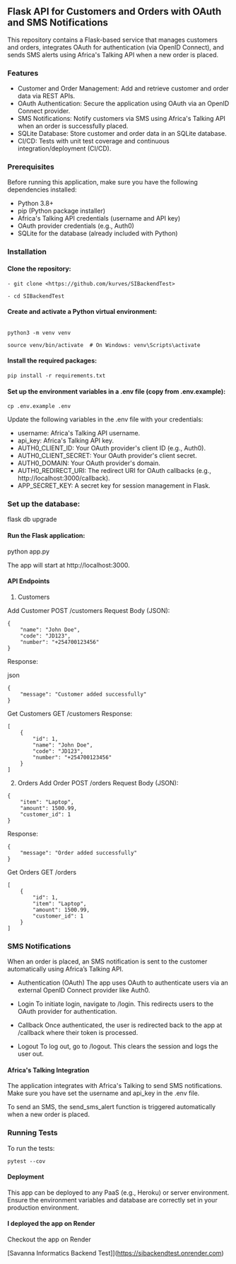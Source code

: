 ## Flask API for Customers and Orders with OAuth and SMS Notifications
This repository contains a Flask-based service that manages customers and orders, integrates OAuth for authentication (via OpenID Connect), and sends SMS alerts using Africa's Talking API when a new order is placed.

### Features
- Customer and Order Management: Add and retrieve customer and order data via REST APIs.
- OAuth Authentication: Secure the application using OAuth via an OpenID Connect provider.
- SMS Notifications: Notify customers via SMS using Africa's Talking API when an order is successfully placed.
- SQLite Database: Store customer and order data in an SQLite database.
- CI/CD: Tests with unit test coverage and continuous integration/deployment (CI/CD).


### Prerequisites
Before running this application, make sure you have the following dependencies installed:

- Python 3.8+
- pip (Python package installer)
- Africa's Talking API credentials (username and API key)
- OAuth provider credentials (e.g., Auth0)
- SQLite for the database (already included with Python)


### Installation

#### Clone the repository:

```
- git clone <https://github.com/kurves/SIBackendTest>

- cd SIBackendTest
```

#### Create and activate a Python virtual environment:

```

python3 -m venv venv

source venv/bin/activate  # On Windows: venv\Scripts\activate
```

#### Install the required packages:

```
pip install -r requirements.txt
```
#### Set up the environment variables in a .env file (copy from .env.example):

```
cp .env.example .env

```
Update the following variables in the .env file with your credentials:

* username: Africa's Talking API username.
* api_key: Africa's Talking API key.
* AUTH0_CLIENT_ID: Your OAuth provider's client ID (e.g., Auth0).
* AUTH0_CLIENT_SECRET: Your OAuth provider's client secret.
* AUTH0_DOMAIN: Your OAuth provider's domain.
* AUTH0_REDIRECT_URI: The redirect URI for OAuth callbacks (e.g., http://localhost:3000/callback).
* APP_SECRET_KEY: A secret key for session management in Flask.

### Set up the database:

flask db upgrade

#### Run the Flask application:

python app.py

The app will start at http://localhost:3000.

#### API Endpoints

1. Customers

Add Customer
POST /customers
Request Body (JSON):

```
{
    "name": "John Doe",
    "code": "JD123",
    "number": "+254700123456"
}
```

Response:

json

```
{
    "message": "Customer added successfully"
}
```

Get Customers
GET /customers
Response:
```
[
    {
        "id": 1,
        "name": "John Doe",
        "code": "JD123",
        "number": "+254700123456"
    }
]
```

2. Orders
Add Order
POST /orders
Request Body (JSON):

```
{
    "item": "Laptop",
    "amount": 1500.99,
    "customer_id": 1
}

```

Response:
```
{
    "message": "Order added successfully"
}
```


Get Orders
GET /orders
```
[
    {
        "id": 1,
        "item": "Laptop",
        "amount": 1500.99,
        "customer_id": 1
    }
]
```


### SMS Notifications

When an order is placed, an SMS notification is sent to the customer automatically using Africa’s Talking API.

- Authentication (OAuth)
The app uses OAuth to authenticate users via an external OpenID Connect provider like Auth0.

- Login
To initiate login, navigate to /login. This redirects users to the OAuth provider for authentication.

- Callback
Once authenticated, the user is redirected back to the app at /callback where their token is processed.

- Logout
To log out, go to /logout. This clears the session and logs the user out.

#### Africa's Talking Integration

The application integrates with Africa's Talking to send SMS notifications. Make sure you have set the username and api_key in the .env file.

To send an SMS, the send_sms_alert function is triggered automatically when a new order is placed.

### Running Tests
To run the tests:

```
pytest --cov

```

#### Deployment

This app can be deployed to any PaaS (e.g., Heroku) or server environment. Ensure the environment variables and database are correctly set in your production environment.

#### I deployed the app on Render

Checkout the app on Render

[Savanna Informatics Backend Test]](https://sibackendtest.onrender.com)

